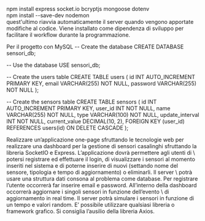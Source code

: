npm install express socket.io bcryptjs mongoose dotenv \
npm install --save-dev nodemon \
quest'ultimo riavvia automaticamente il server quando vengono apportate modifiche al codice. Viene installato come dipendenza di      sviluppo per facilitare il workflow durante la programmazione.

Per il progetto con MySQL
-- Create the database
CREATE DATABASE sensori_db;

-- Use the database
USE sensori_db;

-- Create the users table
CREATE TABLE users (
    id INT AUTO_INCREMENT PRIMARY KEY,
    email VARCHAR(255) NOT NULL,
    password VARCHAR(255) NOT NULL
);

-- Create the sensors table
CREATE TABLE sensors (
    id INT AUTO_INCREMENT PRIMARY KEY,
    user_id INT NOT NULL,
    name VARCHAR(255) NOT NULL,
    type VARCHAR(100) NOT NULL,
    update_interval INT NOT NULL,
    current_value DECIMAL(10, 2),
    FOREIGN KEY (user_id) REFERENCES users(id) ON DELETE CASCADE
);

Realizzare un’applicazione one-page sfruttando le tecnologie web per realizzare una dashboard per la gestione di sensori casalinghi sfruttando la libreria SocketIO e Express. L’applicazione dovrà permettere agli utenti di
\ potersi registrare ed effettuare il login, di visualizzare i sensori al momento inseriti nel sistema e di poterne inserire di nuovi (settando nome del sensore, tipologia e tempo di aggiornamento) o eliminarli. Il server
\ potrà usare una struttura dati consona al problema come database. Per registrare l’utente occorrerà far inserire email e password. All’interno della dashboard occorrerà aggiornare i singoli sensori in funzione dell’evento
\ di aggiornamento in real time. Il server potrà simulare i sensori in funzione di un tempo e valori random. E’ possibile utilizzare qualsiasi libreria o framework grafico. Si consiglia l’ausilio della libreria Axios.
